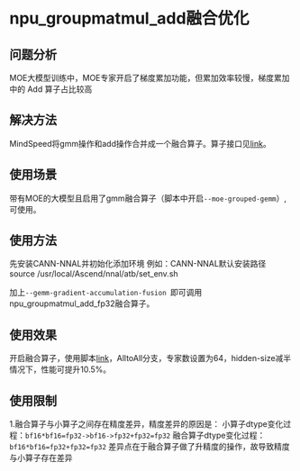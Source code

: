 # npu_groupmatmul_add融合优化

## 问题分析
MOE大模型训练中，MOE专家开启了梯度累加功能，但累加效率较慢，梯度累加中的 Add 算子占比较高

## 解决方法
MindSpeed将gmm操作和add操作合并成一个融合算子。算子接口见[link](../ops/npu_groupmatmul_add.md)。

## 使用场景
带有MOE的大模型且启用了gmm融合算子（脚本中开启`--moe-grouped-gemm`）, 可使用。

## 使用方法
先安装CANN-NNAL并初始化添加环境
例如：CANN-NNAL默认安装路径
source /usr/local/Ascend/nnal/atb/set_env.sh 

加上`--gemm-gradient-accumulation-fusion `即可调用npu_groupmatmul_add_fp32融合算子。

## 使用效果 
开启融合算子，使用脚本[link](../../tests_extend/system_tests/gpt/pretrain_gpt_megatron_moe_8k.sh)，AlltoAll分支，专家数设置为64，hidden-size减半情况下，性能可提升10.5%。

## 使用限制
1.融合算子与小算子之间存在精度差异，精度差异的原因是：
小算子dtype变化过程：`bf16*bf16=fp32->bf16->fp32+fp32=fp32`
融合算子dtype变化过程：`bf16*bf16=fp32+fp32=fp32`
差异点在于融合算子做了升精度的操作，故导致精度与小算子存在差异